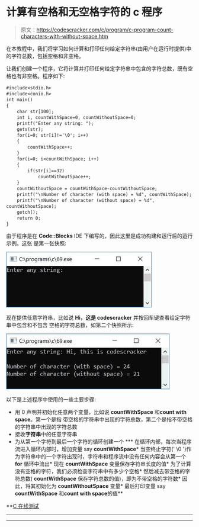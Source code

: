 # 计算有空格和无空格字符的 c 程序

> 原文：<https://codescracker.com/c/program/c-program-count-characters-with-without-space.htm>

在本教程中，我们将学习如何计算和打印任何给定字符串(由用户在运行时提供)中的字符总数，包括空格和非空格。

让我们创建一个程序，它将计算并打印任何给定字符串中包含的字符总数，既有空格也有非空格。程序如下:

```
#include<stdio.h>
#include<conio.h>
int main()
{
    char str[100];
    int i, countWithSpace=0, countWithoutSpace=0;
    printf("Enter any string: ");
    gets(str);
    for(i=0; str[i]!='\0'; i++)
    {
        countWithSpace++;
    }
    for(i=0; i<countWithSpace; i++)
    {
        if(str[i]==32)
            countWithoutSpace++;
    }
    countWithoutSpace = countWithSpace-countWithoutSpace;
    printf("\nNumber of character (with space) = %d", countWithSpace);
    printf("\nNumber of character (without space) = %d", countWithoutSpace);
    getch();
    return 0;
}
```

由于程序是在 **Code::Blocks** IDE 下编写的，因此这里是成功构建和运行后的运行示例。这张 是第一张快照:

![count character with space c](img/9f8de9f05cc4f0a22f9222cd824a20a3.png)

现在提供任意字符串，比如说 **Hi，这是 codescracker** 并按回车键查看给定字符串中包含和不包含 空格的字符总数，如第二个快照所示:

![count character without space c](img/4aba1d62ac09c5eb40a20ba66d05e393.png)

以下是上述程序中使用的一些主要步骤:

*   用 0 声明并初始化任意两个变量，比如说 **countWithSpace** 和**count with space**。第一个是指 带空格的字符串中出现的字符总数，第二个是指不带空格的字符串中出现的字符总数
*   接收**字符串**中的任意字符串
*   为从第一个字符到最后一个字符的循环创建一个
***   在循环内部，每次当程序流进入循环内部时，增加变量 say **countWithSpace***   当空终止字符(' \0 ')作为字符串中的一个字符出现时，字符串和程序流中没有任何内容会从第一个 **for** 循环中流出*   现在 **countWithSpace** 变量保存字符串长度的值*   为了计算没有空格的字符，我们必须检查字符串中有多少个空格*   然后减去带空格的字符总数( **countWithSpace** 保存字符总数的值)，即为不带空格的字符数*   因此，将其初始化为 **countWithoutSpace** 变量*   最后打印变量 say **countWithSpace** 和**count with space**的值**

 **[C 在线测试](/exam/showtest.php?subid=2)

* * *

* * ***